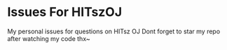 # Issues For HITszOJ
My personal issues for questions on HITsz OJ
Dont forget to star my repo after watching my code thx~
